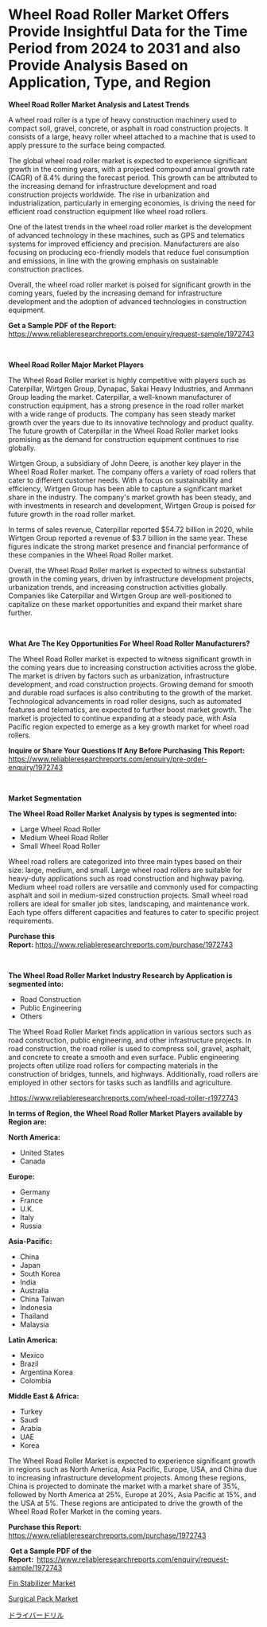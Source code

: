 <p><h1>Wheel Road Roller Market Offers Provide Insightful Data for the Time Period from 2024 to 2031 and also Provide Analysis Based on Application, Type, and Region</h1></p><p><strong>Wheel Road Roller Market Analysis and Latest Trends</strong></p>
<p><p>A wheel road roller is a type of heavy construction machinery used to compact soil, gravel, concrete, or asphalt in road construction projects. It consists of a large, heavy roller wheel attached to a machine that is used to apply pressure to the surface being compacted.</p><p>The global wheel road roller market is expected to experience significant growth in the coming years, with a projected compound annual growth rate (CAGR) of 8.4% during the forecast period. This growth can be attributed to the increasing demand for infrastructure development and road construction projects worldwide. The rise in urbanization and industrialization, particularly in emerging economies, is driving the need for efficient road construction equipment like wheel road rollers.</p><p>One of the latest trends in the wheel road roller market is the development of advanced technology in these machines, such as GPS and telematics systems for improved efficiency and precision. Manufacturers are also focusing on producing eco-friendly models that reduce fuel consumption and emissions, in line with the growing emphasis on sustainable construction practices.</p><p>Overall, the wheel road roller market is poised for significant growth in the coming years, fueled by the increasing demand for infrastructure development and the adoption of advanced technologies in construction equipment.</p></p>
<p><strong>Get a Sample PDF of the Report:&nbsp;</strong> <a href="https://www.reliableresearchreports.com/enquiry/request-sample/1972743">https://www.reliableresearchreports.com/enquiry/request-sample/1972743</a></p>
<p>&nbsp;</p>
<p><strong>Wheel Road Roller Major Market Players</strong></p>
<p><p>The Wheel Road Roller market is highly competitive with players such as Caterpillar, Wirtgen Group, Dynapac, Sakai Heavy Industries, and Ammann Group leading the market. Caterpillar, a well-known manufacturer of construction equipment, has a strong presence in the road roller market with a wide range of products. The company has seen steady market growth over the years due to its innovative technology and product quality. The future growth of Caterpillar in the Wheel Road Roller market looks promising as the demand for construction equipment continues to rise globally.</p><p>Wirtgen Group, a subsidiary of John Deere, is another key player in the Wheel Road Roller market. The company offers a variety of road rollers that cater to different customer needs. With a focus on sustainability and efficiency, Wirtgen Group has been able to capture a significant market share in the industry. The company's market growth has been steady, and with investments in research and development, Wirtgen Group is poised for future growth in the road roller market.</p><p>In terms of sales revenue, Caterpillar reported $54.72 billion in 2020, while Wirtgen Group reported a revenue of $3.7 billion in the same year. These figures indicate the strong market presence and financial performance of these companies in the Wheel Road Roller market.</p><p>Overall, the Wheel Road Roller market is expected to witness substantial growth in the coming years, driven by infrastructure development projects, urbanization trends, and increasing construction activities globally. Companies like Caterpillar and Wirtgen Group are well-positioned to capitalize on these market opportunities and expand their market share further.</p></p>
<p>&nbsp;</p>
<p><strong>What Are The Key Opportunities For Wheel Road Roller Manufacturers?</strong></p>
<p><p>The Wheel Road Roller market is expected to witness significant growth in the coming years due to increasing construction activities across the globe. The market is driven by factors such as urbanization, infrastructure development, and road construction projects. Growing demand for smooth and durable road surfaces is also contributing to the growth of the market. Technological advancements in road roller designs, such as automated features and telematics, are expected to further boost market growth. The market is projected to continue expanding at a steady pace, with Asia Pacific region expected to emerge as a key growth market for wheel road rollers.</p></p>
<p><strong>Inquire or Share Your Questions If Any Before Purchasing This Report:</strong> <a href="https://www.reliableresearchreports.com/enquiry/pre-order-enquiry/1972743">https://www.reliableresearchreports.com/enquiry/pre-order-enquiry/1972743</a></p>
<p>&nbsp;</p>
<p><strong>Market Segmentation</strong></p>
<p><strong>The Wheel Road Roller Market Analysis by types is segmented into:</strong></p>
<p><ul><li>Large Wheel Road Roller</li><li>Medium Wheel Road Roller</li><li>Small Wheel Road Roller</li></ul></p>
<p><p>Wheel road rollers are categorized into three main types based on their size: large, medium, and small. Large wheel road rollers are suitable for heavy-duty applications such as road construction and highway paving. Medium wheel road rollers are versatile and commonly used for compacting asphalt and soil in medium-sized construction projects. Small wheel road rollers are ideal for smaller job sites, landscaping, and maintenance work. Each type offers different capacities and features to cater to specific project requirements.</p></p>
<p><strong>Purchase this Report:&nbsp;</strong><a href="https://www.reliableresearchreports.com/purchase/1972743">https://www.reliableresearchreports.com/purchase/1972743</a></p>
<p>&nbsp;</p>
<p><strong>The Wheel Road Roller Market Industry Research by Application is segmented into:</strong></p>
<p><ul><li>Road Construction</li><li>Public Engineering</li><li>Others</li></ul></p>
<p><p>The Wheel Road Roller Market finds application in various sectors such as road construction, public engineering, and other infrastructure projects. In road construction, the road roller is used to compress soil, gravel, asphalt, and concrete to create a smooth and even surface. Public engineering projects often utilize road rollers for compacting materials in the construction of bridges, tunnels, and highways. Additionally, road rollers are employed in other sectors for tasks such as landfills and agriculture.</p></p>
<p><a href="https://www.reliableresearchreports.com/wheel-road-roller-r1972743">&nbsp;https://www.reliableresearchreports.com/wheel-road-roller-r1972743</a></p>
<p><strong>In terms of Region, the Wheel Road Roller Market Players available by Region are:</strong></p>
<p>
    <p> <strong> North America: </strong>
        <ul>
            <li>United States</li>
            <li>Canada</li>
        </ul>
        </p> 
    <p> <strong> Europe: </strong>
        <ul>
            <li>Germany</li>
            <li>France</li>
            <li>U.K.</li>
            <li>Italy</li>
            <li>Russia</li>
        </ul>
        </p> 
    <p> <strong> Asia-Pacific: </strong>
        <ul>
            <li>China</li>
            <li>Japan</li>
            <li>South Korea</li>
            <li>India</li>
            <li>Australia</li>
            <li>China Taiwan</li>
            <li>Indonesia</li>
            <li>Thailand</li>
            <li>Malaysia</li>
        </ul>
        </p> 
    <p> <strong> Latin America: </strong>
        <ul>
            <li>Mexico</li>
            <li>Brazil</li>
            <li>Argentina Korea</li>
            <li>Colombia</li>
        </ul>
        </p> 
    <p> <strong> Middle East & Africa: </strong>
        <ul>
            <li>Turkey</li>
            <li>Saudi</li>
            <li>Arabia</li>
            <li>UAE</li>
            <li>Korea</li>
        </ul>
    </p>
    </p>
<p><p>The Wheel Road Roller Market is expected to experience significant growth in regions such as North America, Asia Pacific, Europe, USA, and China due to increasing infrastructure development projects. Among these regions, China is projected to dominate the market with a market share of 35%, followed by North America at 25%, Europe at 20%, Asia Pacific at 15%, and the USA at 5%. These regions are anticipated to drive the growth of the Wheel Road Roller Market in the coming years.</p></p>
<p><strong>Purchase this Report: </strong><a href="https://www.reliableresearchreports.com/purchase/1972743">https://www.reliableresearchreports.com/purchase/1972743</a></p>
<p>&nbsp;<strong>Get a Sample PDF of the Report:&nbsp;&nbsp;</strong><a href="https://www.reliableresearchreports.com/enquiry/request-sample/1972743">https://www.reliableresearchreports.com/enquiry/request-sample/1972743</a></p>
<p><strong></strong></p>
<p><p><a href="https://view.publitas.com/reportprime-1/fin-stabilizer-market-report-reveals-the-latest-trends-and-growth-opportunities-of-this-market/">Fin Stabilizer Market</a></p><p><a href="https://medium.com/@annirring4354/surgical-pack-market-furnishes-information-on-market-share-market-trends-and-market-growth-a8b742613c01">Surgical Pack Market</a></p><p><a href="https://medium.com/@carllane655/%E3%83%89%E3%83%A9%E3%82%A4%E3%83%90%E3%83%BC%E3%83%89%E3%83%AA%E3%83%AB%E5%B8%82%E5%A0%B4%E3%81%AE%E5%88%86%E6%9E%90-%E3%82%B0%E3%83%AD%E3%83%BC%E3%83%90%E3%83%AB%E7%94%A3%E6%A5%AD%E3%81%AE%E8%A6%8B%E9%80%9A%E3%81%97%E3%81%A8%E4%BA%88%E6%B8%AC-2024%E5%B9%B4%E3%81%8B%E3%82%892031%E5%B9%B4-b01adfe46a20">ドライバードリル</a></p></p>